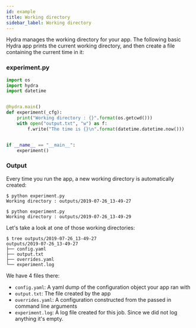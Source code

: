 ```yaml
---
id: example
title: Working directory
sidebar_label: Working directory
---
```


Hydra manages the working directory for your app.
The following basic Hydra app prints the current working directory, and then create a file containing the current time
in it:
### experiment.py
```python
import os
import hydra
import datetime


@hydra.main()
def experiment(_cfg):
    print("Working directory : {}".format(os.getcwd()))
    with open("output.txt", "w") as f:
        f.write("The time is {}\n".format(datetime.datetime.now()))


if __name__ == "__main__":
    experiment()
```

### Output
Every time you run the app, a new working directory is automatically created:
```text
$ python experiment.py
Working directory : outputs/2019-07-26_13-49-27

$ python experiment.py
Working directory : outputs/2019-07-26_13-49-29
```

Let's take a look at one of those working directories:
```text
$ tree outputs/2019-07-26_13-49-27
outputs/2019-07-26_13-49-27
├── config.yaml
├── output.txt
├── overrides.yaml
└── experiment.log
```

We have 4 files there:
* `config.yaml`: A yaml dump of the configuration object your app ran with
* `output.txt`: The file created by the app
* `overrides.yaml`: A configuration constructed from the passed in command line arguments
* `experiment.log`: A log file created for this job. Since we did not log anything it's empty.